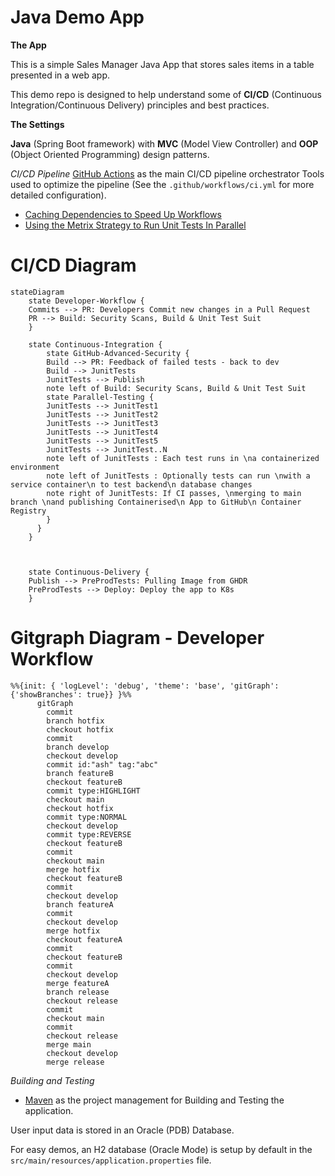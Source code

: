 # Java Demo App

**The App**

This is a simple Sales Manager Java App that stores sales items in a table presented in a web app.

This demo repo is designed to help understand some of **CI/CD** (Continuous Integration/Continuous Delivery) principles and best practices.

**The Settings**

**Java** (Spring Boot framework) with **MVC** (Model View Controller) and **OOP** (Object Oriented Programming) design patterns.
 
 *CI/CD Pipeline*
 [GitHub Actions](https://docs.github.com/en/enterprise-cloud@latest/actions) as the main CI/CD pipeline orchestrator
Tools used to optimize the pipeline (See the `.github/workflows/ci.yml` for more detailed configuration).

 - [Caching Dependencies to Speed Up Workflows](https://docs.github.com/en/enterprise-cloud@latest/actions/using-workflows/caching-dependencies-to-speed-up-workflows)
 - [Using the Metrix Strategy to Run Unit Tests In Parallel](https://docs.github.com/en/enterprise-cloud@latest/actions/using-jobs/using-a-matrix-for-your-jobs)
              
# CI/CD Diagram
```mermaid
stateDiagram
    state Developer-Workflow {
    Commits --> PR: Developers Commit new changes in a Pull Request
    PR --> Build: Security Scans, Build & Unit Test Suit
    }
    
    state Continuous-Integration {
        state GitHub-Advanced-Security {
        Build --> PR: Feedback of failed tests - back to dev
        Build --> JunitTests
        JunitTests --> Publish
        note left of Build: Security Scans, Build & Unit Test Suit
        state Parallel-Testing {
        JunitTests --> JunitTest1
        JunitTests --> JunitTest2
        JunitTests --> JunitTest3
        JunitTests --> JunitTest4
        JunitTests --> JunitTest5
        JunitTests --> JunitTest..N
        note left of JunitTests : Each test runs in \na containerized environment
        note left of JunitTests : Optionally tests can run \nwith a service container\n to test backend\n database changes
        note right of JunitTests: If CI passes, \nmerging to main branch \nand publishing Containerised\n App to GitHub\n Container Registry
        }
      }
    }
    


    state Continuous-Delivery {
    Publish --> PreProdTests: Pulling Image from GHDR
    PreProdTests --> Deploy: Deploy the app to K8s
    }
```

# Gitgraph Diagram - Developer Workflow
```mermaid
%%{init: { 'logLevel': 'debug', 'theme': 'base', 'gitGraph': {'showBranches': true}} }%%
      gitGraph
        commit
        branch hotfix
        checkout hotfix
        commit
        branch develop
        checkout develop
        commit id:"ash" tag:"abc"
        branch featureB
        checkout featureB
        commit type:HIGHLIGHT
        checkout main
        checkout hotfix
        commit type:NORMAL
        checkout develop
        commit type:REVERSE
        checkout featureB
        commit
        checkout main
        merge hotfix
        checkout featureB
        commit
        checkout develop
        branch featureA
        commit
        checkout develop
        merge hotfix
        checkout featureA
        commit
        checkout featureB
        commit
        checkout develop
        merge featureA
        branch release
        checkout release
        commit
        checkout main
        commit
        checkout release
        merge main
        checkout develop
        merge release
```

 *Building and Testing*
 - [Maven](https://maven.apache.org/) as the project management for Building and Testing the application.


User input data is stored in an Oracle (PDB) Database.


For easy demos, an H2 database (Oracle Mode) is setup by default in the `src/main/resources/application.properties` file.
